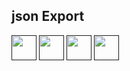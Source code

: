 ## json Export

<div align="left"> 
  <a href="" target="_blank"><img height"30" width="40" src="https://img.icons8.com/office/80/000000/exe.png"/></a>
  <a href="" target="_blank"><img height"30" width="40" src="https://img.icons8.com/color/48/000000/doc.png"/></a>
  <a href="" target="_blank"><img height"30" width="40" src="https://img.icons8.com/office/80/000000/zip.png"/></a>
  <a href="" target="_blank"><img height"30" width="40" src="https://img.icons8.com/nolan/64/docker.png"/></a>
</div>

